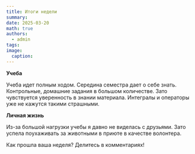 ```yaml
---
title: Итоги недели
summary: 
date: 2025-03-20
math: true
authors:
  - admin
tags:
image:
  caption: 
---
```


**Учеба**

Учеба идет полным ходом. Середина семестра дает о себе знать. Контрольные, домашние задания в большом количестве. Зато чувствуется уверенность в знании материала. Интегралы и операторы уже не кажутся такими страшными. 

**Личная жизнь**

Из-за большой нагрузки учебы я давно не виделась с друзьями. Зато успела поухаживать за животными в приюте в качестве волонтера.

Как прошла ваша неделя? Делитесь в комментариях!
